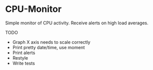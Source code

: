 # CPU-Monitor
Simple monitor of CPU activity. Receive alerts on high load averages.


TODO
- Graph X axis needs to scale correctly
- Print pretty date/time, use moment
- Print alerts
- Restyle
- Write tests